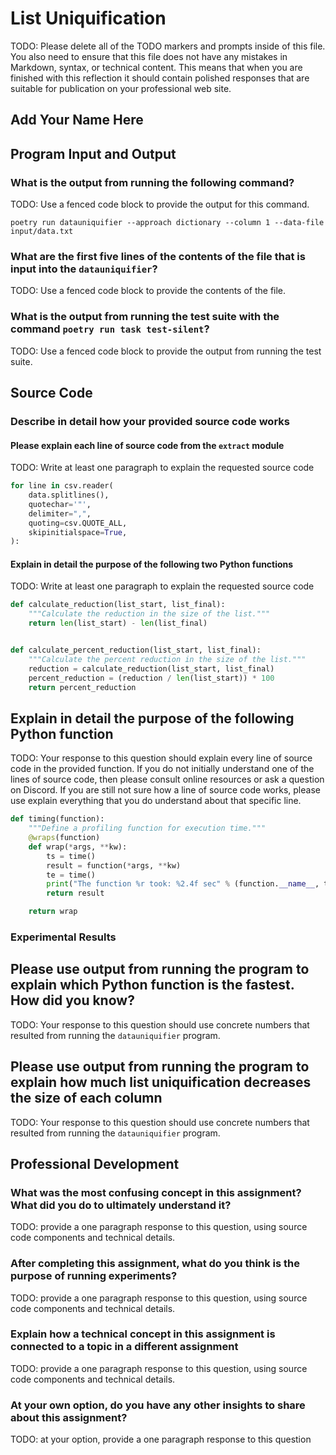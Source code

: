 # List Uniquification

TODO: Please delete all of the TODO markers and prompts inside of this file. You
also need to ensure that this file does not have any mistakes in Markdown,
syntax, or technical content. This means that when you are finished with this
reflection it should contain polished responses that are suitable for
publication on your professional web site.

## Add Your Name Here

## Program Input and Output

### What is the output from running the following command?

TODO: Use a fenced code block to provide the output for this command.

`poetry run datauniquifier --approach dictionary --column 1 --data-file input/data.txt`

### What are the first five lines of the contents of the file that is input into the `datauniquifier`?

TODO: Use a fenced code block to provide the contents of the file.

### What is the output from running the test suite with the command `poetry run task test-silent`?

TODO: Use a fenced code block to provide the output from running the test suite.

## Source Code

### Describe in detail how your provided source code works

#### Please explain each line of source code from the `extract` module

TODO: Write at least one paragraph to explain the requested source code

```python
for line in csv.reader(
    data.splitlines(),
    quotechar='"',
    delimiter=",",
    quoting=csv.QUOTE_ALL,
    skipinitialspace=True,
):
```

#### Explain in detail the purpose of the following two Python functions

TODO: Write at least one paragraph to explain the requested source code

```python
def calculate_reduction(list_start, list_final):
    """Calculate the reduction in the size of the list."""
    return len(list_start) - len(list_final)


def calculate_percent_reduction(list_start, list_final):
    """Calculate the percent reduction in the size of the list."""
    reduction = calculate_reduction(list_start, list_final)
    percent_reduction = (reduction / len(list_start)) * 100
    return percent_reduction
```

## Explain in detail the purpose of the following Python function

TODO: Your response to this question should explain every line of source code
in the provided function. If you do not initially understand one of the lines
of source code, then please consult online resources or ask a question on
Discord. If you are still not sure how a line of source code works, please use
explain everything that you do understand about that specific line.

```python
def timing(function):
    """Define a profiling function for execution time."""
    @wraps(function)
    def wrap(*args, **kw):
        ts = time()
        result = function(*args, **kw)
        te = time()
        print("The function %r took: %2.4f sec" % (function.__name__, te - ts))
        return result

    return wrap
```

### Experimental Results

## Please use output from running the program to explain which Python function is the fastest. How did you know?

TODO: Your response to this question should use concrete numbers that resulted
from running the `datauniquifier` program.

## Please use output from running the program to explain how much list uniquification decreases the size of each column

TODO: Your response to this question should use concrete numbers that resulted
from running the `datauniquifier` program.

## Professional Development

### What was the most confusing concept in this assignment? What did you do to ultimately understand it?

TODO: provide a one paragraph response to this question, using source code components and technical details.

### After completing this assignment, what do you think is the purpose of running experiments?

TODO: provide a one paragraph response to this question, using source code components and technical details.

### Explain how a technical concept in this assignment is connected to a topic in a different assignment

TODO: provide a one paragraph response to this question, using source code components and technical details.

### At your own option, do you have any other insights to share about this assignment?

TODO: at your option, provide a one paragraph response to this question
